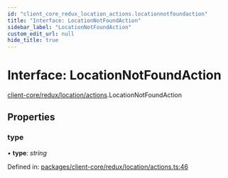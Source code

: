 ```yaml
---
id: "client_core_redux_location_actions.locationnotfoundaction"
title: "Interface: LocationNotFoundAction"
sidebar_label: "LocationNotFoundAction"
custom_edit_url: null
hide_title: true
---
```


# Interface: LocationNotFoundAction

[client-core/redux/location/actions](../modules/client_core_redux_location_actions.md).LocationNotFoundAction

## Properties

### type

• **type**: *string*

Defined in: [packages/client-core/redux/location/actions.ts:46](https://github.com/xr3ngine/xr3ngine/blob/5a0f83ed8/packages/client-core/redux/location/actions.ts#L46)
